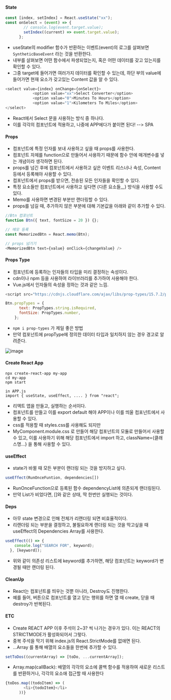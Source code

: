 #### State
```JavaScript
const [index, setIndex] = React.useState("xx");
const onSelect = (event) => {
        // console.log(event.target.value);
        setIndex((current) => event.target.value);
      };
```
- useState의 modifier 함수가 반환하는 이벤트(event)의 로그를 살펴보면 `SyntheticBaseEvent` 라는 것을 반환한다.
- 내부를 살펴보면 어떤 함수에서 파생되었는지, 혹은 어떤 데이터를 갖고 있는지를 확인할 수 있다. 
- 그중 target에 들어가면 여러가지 데이터를 확인할 수 있는데, 하단 부의 value에 들어가면 현재 요소가 갖고있는 Content 값을 알 수 있다.

```JavaScript
<select value={index} onChange={onSelect}>
            <option value="xx">Select Converter</option>
            <option value="0">Minutes To Hours</option>
            <option value="1">Kilometers To Miles</option>
</select>
```
- React에서 Select 문을 사용하는 방식 중 하나다. 
- 이를 각각의 컴포넌트에 적용하고, 나중에 APP에다가 붙이면 된다! --> SPA 

#### Props 
- 컴포넌트에 특정 인자를 보내 사용하고 싶을 때 props를 사용한다.
- 컴포넌트 자체를 function으로 만들어서 사용하기 때문에 함수 안에 매개변수를 넣는 개념이라 생각하면 된다. 
- props를 넘긴 후에 컴포넌트에서 사용하고 싶은 이벤트 리스너나 속성, Content 등에서 등록해야 사용할 수 있다. 
- 컴포넌트에서 props를 받으면, 전송된 모든 인자들을 확인할 수 있다.
- 특정 요소들만 컴포넌트에서 사용하고 싶다면 {다른 요소들,,,} 방식을 사용할 수도 있다.
- Memo를 사용하면 변경된 부분만 랜더링할 수 있다.
- props를 넘길 때, 추가하지 않은 부분에 대해 기본값을 아래와 같이 추가할 수 있다.

```JavaScript
//Btn 컴포넌트
function Btn({ text, fontSize = 20 }) {};

// 메모 등록
const MemorizedBtn = React.memo(Btn);

// props 넘기기
<MemorizedBtn text={value} onClick={changeValue} />
```

#### Props Type 
- 컴포넌트에 등록하는 인자들의 타입을 미리 결정하는 속성이다. 
- cdn이나 npm 등을 사용하여 라이브러리를 추가하여 사용해야 한다. 
- Vue.js에서 인자들의 속성을 정하는 것과 같은 느낌.
```JavaScript
<script src="https://cdnjs.cloudflare.com/ajax/libs/prop-types/15.7.2/prop-types.js"></script>

Btn.propTypes = {
      text: PropTypes.string.isRequired,
      fontSize: PropTypes.number,
    };
```
- `npm i prop-types` 가 제일 좋은 방법
- 만약 컴포넌트에 propType에 정의한 데이터 타입과 일치하지 않는 경우 경고로 알려준다. 

![image](https://user-images.githubusercontent.com/24373728/178416224-7b34acca-cd92-4e9f-8b23-73eaa92c274a.png)

#### Create React App 
```
npx create-react-app my-app
cd my-app
npm start

in APP.js
import { useState, useEffect, .... } from "react";
```
- 리액트 앱을 만들고, 실행하는 순서이다.
- 컴포넌트를 만들고 이를 export default 해야 APP이나 이를 띄울 컴포넌트에서 사용할 수 있다. 
- css를 적용할 때 styles.css를 사용해도 되지만
- MyComponent.module.css 로 만들어 해당 컴포넌트의 모듈로 만들어서 사용할 수 있고, 이를 사용하기 위해 해당 컴포넌트에서 import 하고, className={클래스명...} 을 통해 사용할 수 있다.

#### useEffect
- state가 바뀔 때 모든 부분이 랜더링 되는 것을 방지하고 싶다. 
```JavaScript
useEffect(RunOnceFuntion, dependencies[])
```
- RunOnceFunction으로 등록된 함수 dependencyList에 의존되게 랜더링된다.
- 만약 List가 비었다면, []와 같은 상태, 딱 한번만 실행되는 것이다. 

#### Deps 
- 아무 state 변경으로 인해 전체가 리랜더링 되면 비효율적이다.
- 리랜더링 되는 부분을 결정하고, 불필요하게 랜더링 되는 것을 막고싶을 때 useEffect의 Dependencies Array를 사용한다.
```JavaScript
useEffect(() => {
    console.log("SEARCH FOR", keyword);
  }, [keyword]);
```
- 위와 같이 의존성 리스트에 keyword를 추가하면, 해당 컴포넌트는 keyword가 변경될 때만 랜더링 된다.

#### CleanUp
- React는 컴포넌트를 띄우는 것뿐 아니라, Destroy도 진행한다.
- 예를 들어, 버튼으로 컴포넌트를 열고 닫는 행위를 하면 열 때 create, 닫을 때 destroy가 반복된다. 

#### ETC
- Create REACT APP 이후 주석이 2~3? 씩 나가는 경우가 있다. 이는 REACT의 STRICTMODE가 활성화되어서 그렇다.
- 중복 주석을 막기 위해 index.js의 React.StrictMode를 없애면 된다. 
- ...Array 를 통해 배열의 요소들을 한번에 추가할 수 있다. 
```JavaScript
setToDos((currentArray) => [toDo, ...currentArray]);
```
- Array.map(callBack): 배열의 각각의 요소에 콜백 함수를 적용하여 새로운 리스트를 반환하거나, 각각의 요소애 접근할 때 사용한다
```JavaScript
{toDos.map((todoItem) => (
        <li>{todoItem}</li>
      ))}
```
